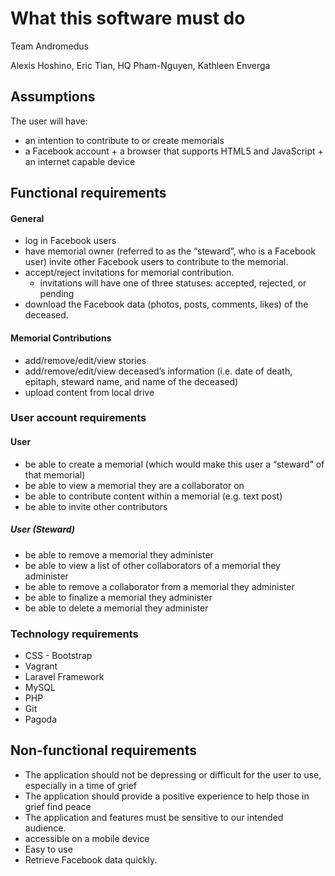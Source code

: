 # What this software must do  

Team Andromedus  

Alexis Hoshino, Eric Tian, HQ Pham-Nguyen, Kathleen Enverga  

## Assumptions

The user will have:
+ an intention to contribute to or create memorials
+ a Facebook account + a browser that supports HTML5 and JavaScript + an internet capable device  

## Functional requirements

#### General

+ log in Facebook users 
+ have memorial owner (referred to as the “steward”, who is a Facebook user) invite other Facebook users to contribute to the memorial.
+ accept/reject invitations for memorial contribution.
	- invitations will have one of three statuses: accepted, rejected, or pending
+ download the Facebook data (photos, posts, comments, likes) of the deceased.

#### Memorial Contributions

+ add/remove/edit/view stories
+ add/remove/edit/view deceased’s information (i.e. date of death, epitaph, steward name, and name of the deceased)
+ upload content from local drive

### User account requirements

#### User

+ be able to create a memorial (which would make this user a “steward” of that memorial)
+ be able to view a memorial they are a collaborator on
+ be able to contribute content within a memorial (e.g. text post)
+ be able to invite other contributors

##### User (Steward)

+ be able to remove a memorial they administer
+ be able to view a list of other collaborators of a memorial they administer
+ be able to remove a collaborator from a memorial they administer
+ be able to finalize a memorial they administer
+ be able to delete a memorial they administer

### Technology requirements

+ CSS - Bootstrap
+ Vagrant
+ Laravel Framework
+ MySQL
+ PHP
+ Git
+ Pagoda

## Non-functional requirements 

+ The application should not be depressing or difficult for the user to use, especially in a time of grief
+ The application should provide a positive experience to help those in grief find peace
+ The application and features must be sensitive to our intended audience.
+ accessible on a mobile device
+ Easy to use
+ Retrieve Facebook data quickly.

